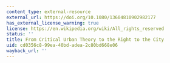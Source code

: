 ```yaml
---
content_type: external-resource
external_url: https://doi.org/10.1080/13604810902982177
has_external_license_warning: true
license: https://en.wikipedia.org/wiki/All_rights_reserved
status: ''
title: From Critical Urban Theory to the Right to the City
uid: cd0356c8-99ea-40bd-adea-2c80bd668e06
wayback_url: ''
---
```

